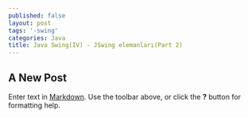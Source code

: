 ```yaml
---
published: false
layout: post
tags: '-swing'
categories: Java
title: Java Swing(IV) - JSwing elemanları(Part 2)
---
```

## A New Post

Enter text in [Markdown](http://daringfireball.net/projects/markdown/). Use the toolbar above, or click the **?** button for formatting help.
